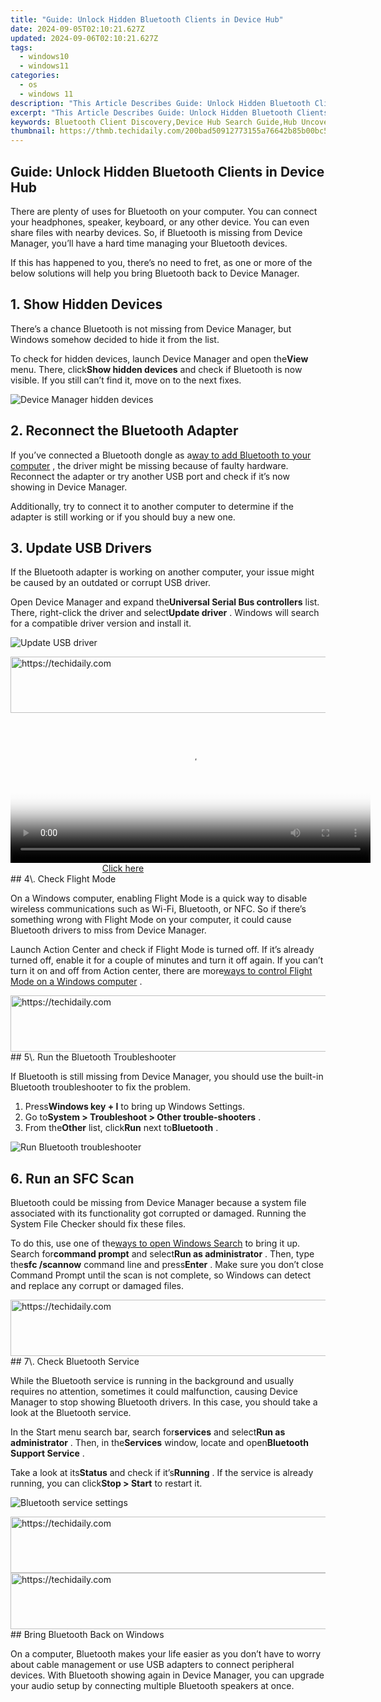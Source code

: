 ```yaml
---
title: "Guide: Unlock Hidden Bluetooth Clients in Device Hub"
date: 2024-09-05T02:10:21.627Z
updated: 2024-09-06T02:10:21.627Z
tags:
  - windows10
  - windows11
categories:
  - os
  - windows 11
description: "This Article Describes Guide: Unlock Hidden Bluetooth Clients in Device Hub"
excerpt: "This Article Describes Guide: Unlock Hidden Bluetooth Clients in Device Hub"
keywords: Bluetooth Client Discovery,Device Hub Search Guide,Hub Uncovered Secrets,BT Hub Explorer Tips,Hidden BT Clients Guide,Device Hub Access,Hub Client Identification
thumbnail: https://thmb.techidaily.com/200bad50912773155a76642b85b00bc52b52d7ab3430de1df3acbec7a4ce0fd7.jpg
---
```


## Guide: Unlock Hidden Bluetooth Clients in Device Hub

 There are plenty of uses for Bluetooth on your computer. You can connect your headphones, speaker, keyboard, or any other device. You can even share files with nearby devices. So, if Bluetooth is missing from Device Manager, you’ll have a hard time managing your Bluetooth devices.

 If this has happened to you, there’s no need to fret, as one or more of the below solutions will help you bring Bluetooth back to Device Manager.

## 1\. Show Hidden Devices

 There’s a chance Bluetooth is not missing from Device Manager, but Windows somehow decided to hide it from the list.

 To check for hidden devices, launch Device Manager and open the**View** menu. There, click**Show hidden devices** and check if Bluetooth is now visible. If you still can’t find it, move on to the next fixes.

![Device Manager hidden devices](https://static1.makeuseofimages.com/wordpress/wp-content/uploads/2022/11/show-hidden-devices-1.jpg)

## 2\. Reconnect the Bluetooth Adapter

 If you’ve connected a Bluetooth dongle as a[way to add Bluetooth to your computer](https://www.makeuseof.com/tag/bluetooth-adapter-for-pc/) , the driver might be missing because of faulty hardware. Reconnect the adapter or try another USB port and check if it’s now showing in Device Manager.

 Additionally, try to connect it to another computer to determine if the adapter is still working or if you should buy a new one.

## 3\. Update USB Drivers

 If the Bluetooth adapter is working on another computer, your issue might be caused by an outdated or corrupt USB driver.

 Open Device Manager and expand the**Universal Serial Bus controllers** list. There, right-click the driver and select**Update driver** . Windows will search for a compatible driver version and install it.

![Update USB driver](https://static1.makeuseofimages.com/wordpress/wp-content/uploads/2022/11/update-driver-1-1.jpg)

<!-- affiliate ads begin -->
<a href="https://dhgate.sjv.io/c/5597632/2106658/12108" target="_top" id="2106658">
  <img src="//a.impactradius-go.com/display-ad/12108-2106658" border="0" alt="https://techidaily.com" width="728" height="90"/>
</a>
<img height="0" width="0" src="https://dhgate.sjv.io/i/5597632/2106658/12108" style="position:absolute;visibility:hidden;" border="0" />
<!-- affiliate ads end -->
<!-- affiliate ads begin -->
<span id="1982570">
					<video width="576" height="240" style="cursor:pointer"
           poster="//a.impactradius-go.com/display-clicktoplayimage/1982570.png"
           onclick="if(!this.playClicked){this.play();this.setAttribute('controls',true);this.playClicked=true;}">
	   <source src="//a.impactradius-go.com/display-ad/22993-1982570">
	   <img src="//a.impactradius-go.com/display-clicktoplayimage/1982570.png" style="border: none; height: 100%; width: 100%; object-fit: contain">
	</video>
	<div style="width:360px;text-align:center"><a href="javascript:window.open(decodeURIComponent('https%3A%2F%2Fhomestyler.sjv.io%2Fc%2F5597632%2F1982570%2F22993'), '_blank');void(0);">Click here</a></div>
</span>
<img height="0" width="0" src="https://imp.pxf.io/i/5597632/1982570/22993" style="position:absolute;visibility:hidden;" border="0" />
<!-- affiliate ads end -->
## 4\. Check Flight Mode

 On a Windows computer, enabling Flight Mode is a quick way to disable wireless communications such as Wi-Fi, Bluetooth, or NFC. So if there’s something wrong with Flight Mode on your computer, it could cause Bluetooth drivers to miss from Device Manager.

 Launch Action Center and check if Flight Mode is turned off. If it’s already turned off, enable it for a couple of minutes and turn it off again. If you can’t turn it on and off from Action center, there are more[ways to control Flight Mode on a Windows computer](https://www.makeuseof.com/how-to-turn-airplane-mode-on-or-off-windows-11/) .

<!-- affiliate ads begin -->
<a href="https://imp.i357552.net/c/5597632/1061528/11832" target="_top" id="1061528">
  <img src="//a.impactradius-go.com/display-ad/11832-1061528" border="0" alt="https://techidaily.com" width="728" height="90"/>
</a>
<img height="0" width="0" src="https://imp.i357552.net/i/5597632/1061528/11832" style="position:absolute;visibility:hidden;" border="0" />
<!-- affiliate ads end -->
## 5\. Run the Bluetooth Troubleshooter

 If Bluetooth is still missing from Device Manager, you should use the built-in Bluetooth troubleshooter to fix the problem.

1. Press**Windows key + I** to bring up Windows Settings.
2. Go to**System > Troubleshoot > Other trouble-shooters** .
3. From the**Other** list, click**Run** next to**Bluetooth** .

![Run Bluetooth troubleshooter](https://static1.makeuseofimages.com/wordpress/wp-content/uploads/2022/11/bluetooth-troubleshooter-1.jpg)

## 6\. Run an SFC Scan

 Bluetooth could be missing from Device Manager because a system file associated with its functionality got corrupted or damaged. Running the System File Checker should fix these files.

 To do this, use one of the[ways to open Windows Search](https://www.makeuseof.com/windows-search-use-guide/) to bring it up. Search for**command prompt** and select**Run as administrator** . Then, type the**sfc /scannow** command line and press**Enter** . Make sure you don’t close Command Prompt until the scan is not complete, so Windows can detect and replace any corrupt or damaged files.

<!-- affiliate ads begin -->
<a href="https://aligracehair.sjv.io/c/5597632/1972698/19272" target="_top" id="1972698">
  <img src="//a.impactradius-go.com/display-ad/19272-1972698" border="0" alt="https://techidaily.com" width="728" height="90"/>
</a>
<img height="0" width="0" src="https://aligracehair.sjv.io/i/5597632/1972698/19272" style="position:absolute;visibility:hidden;" border="0" />
<!-- affiliate ads end -->
## 7\. Check Bluetooth Service

 While the Bluetooth service is running in the background and usually requires no attention, sometimes it could malfunction, causing Device Manager to stop showing Bluetooth drivers. In this case, you should take a look at the Bluetooth service.

 In the Start menu search bar, search for**services** and select**Run as administrator** . Then, in the**Services** window, locate and open**Bluetooth Support Service** .

 Take a look at its**Status** and check if it’s**Running** . If the service is already running, you can click**Stop > Start** to restart it.

![Bluetooth service settings](https://static1.makeuseofimages.com/wordpress/wp-content/uploads/2022/11/bluetooth-service-1.jpg)

<!-- affiliate ads begin -->
<a href="https://appsumo.8odi.net/c/5597632/2037351/7443" target="_top" id="2037351">
  <img src="//a.impactradius-go.com/display-ad/7443-2037351" border="0" alt="https://techidaily.com" width="728" height="90"/>
</a>
<img height="0" width="0" src="https://appsumo.8odi.net/i/5597632/2037351/7443" style="position:absolute;visibility:hidden;" border="0" />
<!-- affiliate ads end -->
<!-- affiliate ads begin -->
<a href="https://appsumo.8odi.net/c/5597632/2030370/7443" target="_top" id="2030370">
  <img src="//a.impactradius-go.com/display-ad/7443-2030370" border="0" alt="https://techidaily.com" width="728" height="90"/>
</a>
<img height="0" width="0" src="https://appsumo.8odi.net/i/5597632/2030370/7443" style="position:absolute;visibility:hidden;" border="0" />
<!-- affiliate ads end -->
## Bring Bluetooth Back on Windows

 On a computer, Bluetooth makes your life easier as you don’t have to worry about cable management or use USB adapters to connect peripheral devices. With Bluetooth showing again in Device Manager, you can upgrade your audio setup by connecting multiple Bluetooth speakers at once.


<ins class="adsbygoogle"
     style="display:block"
     data-ad-format="autorelaxed"
     data-ad-client="ca-pub-7571918770474297"
     data-ad-slot="1223367746"></ins>



<ins class="adsbygoogle"
     style="display:block"
     data-ad-client="ca-pub-7571918770474297"
     data-ad-slot="8358498916"
     data-ad-format="auto"
     data-full-width-responsive="true"></ins>


